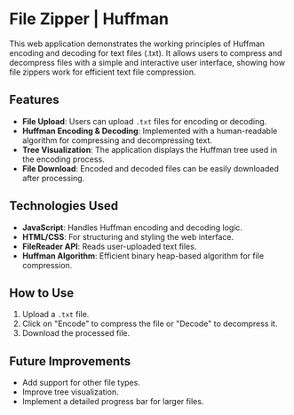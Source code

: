 # File Zipper | Huffman

This web application demonstrates the working principles of Huffman encoding and decoding for text files (.txt). It allows users to compress and decompress files with a simple and interactive user interface, showing how file zippers work for efficient text file compression.

## Features

- **File Upload**: Users can upload `.txt` files for encoding or decoding.
- **Huffman Encoding & Decoding**: Implemented with a human-readable algorithm for compressing and decompressing text.
- **Tree Visualization**: The application displays the Huffman tree used in the encoding process.
- **File Download**: Encoded and decoded files can be easily downloaded after processing.

## Technologies Used

- **JavaScript**: Handles Huffman encoding and decoding logic.
- **HTML/CSS**: For structuring and styling the web interface.
- **FileReader API**: Reads user-uploaded text files.
- **Huffman Algorithm**: Efficient binary heap-based algorithm for file compression.

## How to Use

1. Upload a `.txt` file.
2. Click on "Encode" to compress the file or "Decode" to decompress it.
3. Download the processed file.

## Future Improvements

- Add support for other file types.
- Improve tree visualization.
- Implement a detailed progress bar for larger files.
